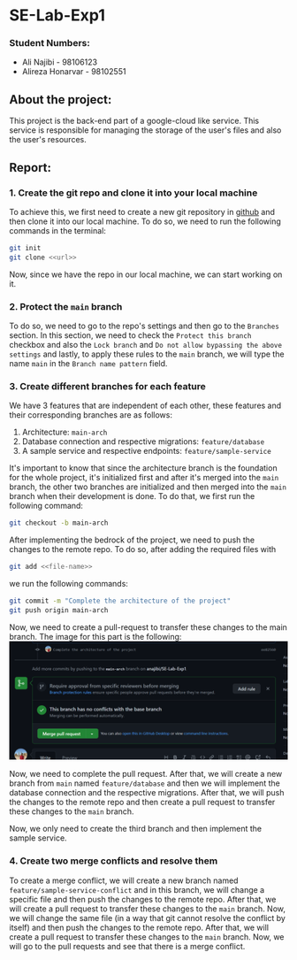 # SE-Lab-Exp1
### Student Numbers:
- Ali Najibi - 98106123
- Alireza Honarvar - 98102551

## About the project:
This project is the back-end part of a google-cloud like service. This service is
responsible for managing the storage of the user's files and also the user's
resources.

## Report:
### 1. Create the git repo and clone it into your local machine
To achieve this, we first need to create a new git repository in [github](githbu.com) and then clone it into our local machine. To do so, we need to run the following commands in the terminal:
```bash
git init
git clone <<url>>
```
Now, since we have the repo in our local machine, we can start working on it.
### 2. Protect the `main` branch
To do so, we need to go to the repo's settings and then go to the `Branches` section. In this section, we need to check the `Protect this branch` checkbox and also
the `Lock branch` and `Do not allow bypassing the above settings` and lastly, to apply these rules
to the `main` branch, we will type the name `main` in the `Branch name pattern` field.

### 3. Create different branches for each feature
We have 3 features that are independent of each other, these features and their
corresponding branches are as follows:
1. Architecture: `main-arch`
2. Database connection and respective migrations: `feature/database`
3. A sample service and respective endpoints: `feature/sample-service`

It's important to know that since the architecture branch is the foundation for the
whole project, it's initialized first and after it's merged into the `main` branch,
the other two branches are initialized and then merged into the `main` branch when their development is done.
To do that, we first run the following command:
```bash
git checkout -b main-arch
```
After implementing the bedrock of the project, we need to push the changes to the
remote repo. To do so, after adding the required files with 
```bash
git add <<file-name>>
```
we run the following commands:
```bash
git commit -m "Complete the architecture of the project"
git push origin main-arch
```
Now, we need to create a pull-request to transfer these changes to 
the main branch.
The image for this part is the following:
![img.png](PR[main-arch]-[main].png)

Now, we need to complete the pull request.
After that, we will create a new branch from `main` named 
`feature/database` and then we will implement the database connection and the
respective migrations. After that, we will push the changes to the remote repo and
then create a pull request to transfer these changes to the `main` branch.

Now, we only need to create the third branch and then implement the sample service.

### 4. Create two merge conflicts and resolve them
To create a merge conflict, we will create a new branch named `feature/sample-service-conflict`
and in this branch, we will change a specific file and then push the changes to the
remote repo. After that, we will create a pull request to transfer these changes to
the `main` branch. Now, we will change the same file (in a way that git cannot resolve the conflict by itself)
and then push the changes to the remote repo. After that, we will create a pull request
to transfer these changes to the `main` branch. Now, we will go to the pull requests
and see that there is a merge conflict.

